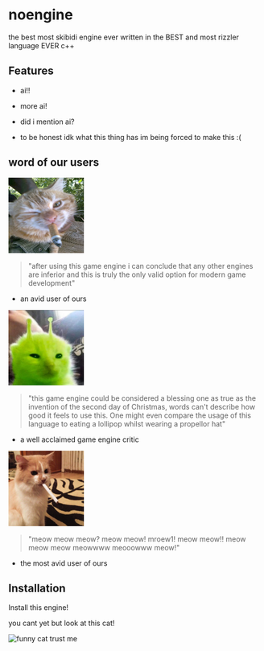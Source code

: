  

# noengine 

 

the best most skibidi engine ever written in the BEST and most rizzler language EVER c++ 

 

## Features 

 

- ai!! 

- more ai! 

- did i mention ai? 

- to be honest idk what this thing has im being forced to make this :( 

 

## word of our users 

 

<img src="github/images/coolcat.jpg" width="150" height="150"> 

 

> "after using this game engine i can conclude that any other engines are inferior and this is truly the only valid option for modern game development"
- an avid user of ours 

 

<img src="github/images/otheruser.jpg" width="150" height="150"> 

 

> "this game engine could be considered a blessing one as true as the invention of the second day of Christmas, words can't describe how good it feels to use this. One might even compare the usage of this language to eating a lollipop whilst wearing a propellor hat"
- a well acclaimed game engine critic  

 

<img src="github/images/coolestuser.jpg" width="150" height="150"> 

 

> "meow meow meow? meow meow! mroew1! meow meow!! meow meow meow meowwww meooowww meow!"
 - the most avid user of ours 

 

## Installation 

 

Install this engine! 

 

you cant yet but look at this cat! 

 

![funny cat trust me](https://media1.tenor.com/m/2EKF8Ck516YAAAAd/cat-dog.gif) 
